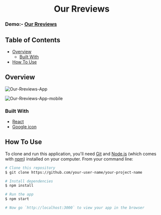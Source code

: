 <h1 align="center">Our Rreviews</h1>
   
<!-- DEMO -->
 
### Demo:-   [Our Rreviews](https://jyotip101.github.io/our-reviews-project-in-react/)


<!-- TABLE OF CONTENTS -->

## Table of Contents

- [Overview](#overview)
  - [Built With](#built-with)
- [How To Use](#how-to-use)

<!-- OVERVIEW --> 

## Overview

![Our-Rreviews-App](https://user-images.githubusercontent.com/66724598/148340979-5910b439-1f37-4eb6-a733-0a459cbda22c.png)

![Our-Rreviews-App-mobile](https://user-images.githubusercontent.com/66724598/148340989-080e1a9b-07e9-407b-aa75-ab2a924a8f9f.png)

### Built With

- [React](https://reactjs.org/)
- [Google icon](https://fonts.google.com/icons)

## How To Use

To clone and run this application, you'll need [Git](https://git-scm.com) and [Node.js](https://nodejs.org/en/download/) (which comes with [npm](http://npmjs.com)) installed on your computer. From your command line:

```bash
# Clone this repository
$ git clone https://github.com/your-user-name/your-project-name

# Install dependencies
$ npm install

# Run the app
$ npm start

# Now go `http://localhost:3000` to view your app in the browser
```
